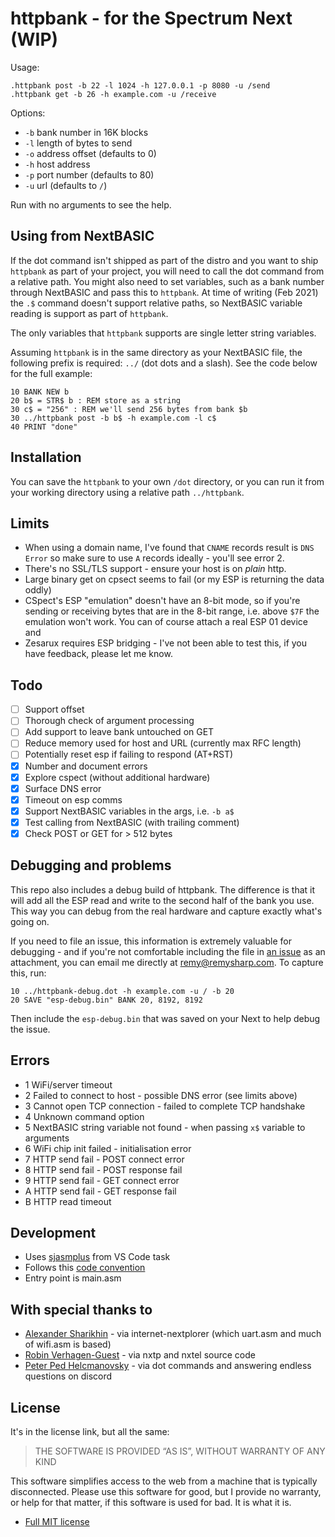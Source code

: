 # httpbank - for the Spectrum Next (WIP)

Usage:

```
.httpbank post -b 22 -l 1024 -h 127.0.0.1 -p 8080 -u /send
.httpbank get -b 26 -h example.com -u /receive
```

Options:

- `-b` bank number in 16K blocks
- `-l` length of bytes to send
- `-o` address offset (defaults to 0)
- `-h` host address
- `-p` port number (defaults to 80)
- `-u` url (defaults to `/`)

Run with no arguments to see the help.

## Using from NextBASIC

If the dot command isn't shipped as part of the distro and you want to ship `httpbank` as part of your project, you will need to call the dot command from a relative path. You might also need to set variables, such as a bank number through NextBASIC and pass this to `httpbank`. At time of writing (Feb 2021) the `.$` command doesn't support relative paths, so NextBASIC variable reading is support as part of `httpbank`.

The only variables that `httpbank` supports are single letter string variables.

Assuming `httpbank` is in the same directory as your NextBASIC file, the following prefix is required: `../` (dot dots and a slash). See the code below for the full example:

```
10 BANK NEW b
20 b$ = STR$ b : REM store as a string
30 c$ = "256" : REM we'll send 256 bytes from bank $b
30 ../httpbank post -b b$ -h example.com -l c$
40 PRINT "done"
```

## Installation

You can save the `httpbank` to your own `/dot` directory, or you can run it from your working directory using a relative path `../httpbank`.

## Limits

- When using a domain name, I've found that `CNAME` records result is `DNS Error` so make sure to use `A` records ideally - you'll see error 2.
- There's no SSL/TLS support - ensure your host is on *plain* http.
- Large binary get on cpsect seems to fail (or my ESP is returning the data oddly)
- CSpect's ESP "emulation" doesn't have an 8-bit mode, so if you're sending or receiving bytes that are in the 8-bit range, i.e. above `$7F` the emulation won't work. You can of course attach a real ESP 01 device and
- Zesarux requires ESP bridging - I've not been able to test this, if you have feedback, please let me know.

## Todo

- [ ] Support offset
- [ ] Thorough check of argument processing
- [ ] Add support to leave bank untouched on GET
- [ ] Reduce memory used for host and URL (currently max RFC length)
- [ ] Potentially reset esp if failing to respond (AT+RST)
- [x] Number and document errors
- [x] Explore cspect (without additional hardware)
- [x] Surface DNS error
- [x] Timeout on esp comms
- [x] Support NextBASIC variables in the args, i.e. `-b a$`
- [x] Test calling from NextBASIC (with trailing comment)
- [x] Check POST or GET for > 512 bytes

## Debugging and problems

This repo also includes a debug build of httpbank. The difference is that it will add all the ESP read and write to the second half of the bank you use. This way you can debug from the real hardware and capture exactly what's going on.

If you need to file an issue, this information is extremely valuable for debugging - and if you're not comfortable including the file in [an issue](https://github.com/remy/next-httpbank/issues/new) as an attachment, you can email me directly at remy@remysharp.com. To capture this, run:

```
10 ../httpbank-debug.dot -h example.com -u / -b 20
20 SAVE "esp-debug.bin" BANK 20, 8192, 8192
```

Then include the `esp-debug.bin` that was saved on  your Next to help debug the issue.

## Errors

- 1 WiFi/server timeout
- 2 Failed to connect to host - possible DNS error (see limits above)
- 3 Cannot open TCP connection - failed to complete TCP handshake
- 4 Unknown command option
- 5 NextBASIC string variable not found - when passing `x$` variable to arguments
- 6 WiFi chip init failed - initialisation error
- 7 HTTP send fail - POST connect error
- 8 HTTP send fail - POST response fail
- 9 HTTP send fail - GET connect error
- A HTTP send fail - GET response fail
- B HTTP read timeout

## Development

- Uses [sjasmplus](https://z00m128.github.io/sjasmplus/documentation.html) from VS Code task
- Follows this [code convention](https://github.com/remy/z80-code-conventions)
- Entry point is main.asm

## With special thanks to

- [Alexander Sharikhin](https://github.com/nihirash) - via internet-nextplorer (which uart.asm and much of wifi.asm is based)
- [Robin Verhagen-Guest](https://github.com/Threetwosevensixseven/NXtel) - via nxtp and nxtel source code
- [Peter Ped Helcmanovsky](https://github.com/ped7g/) - via dot commands and answering endless questions on discord

## License

It's in the license link, but all the same:

> THE SOFTWARE IS PROVIDED “AS IS”, WITHOUT WARRANTY OF ANY KIND

This software simplifies access to the web from a machine that is typically disconnected. Please use this software for good, but I provide no warranty, or help for that matter, if this software is used for bad. It is what it is.

- [Full MIT license](https://rem.mit-license.org/)
